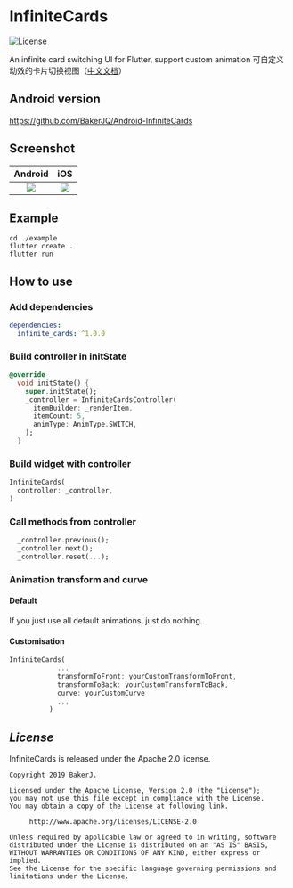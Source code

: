 # InfiniteCards
[![License](https://img.shields.io/badge/license-Apache%202-4EB1BA.svg)](https://www.apache.org/licenses/LICENSE-2.0.html)

An infinite card switching UI for Flutter, support custom animation
可自定义动效的卡片切换视图（[中文文档](https://github.com/BakerJQ/Flutter-InfiniteCards/blob/master/README_cn.md)）

## Android version
https://github.com/BakerJQ/Android-InfiniteCards

## Screenshot
| Android | iOS |
| :------: | :------: |
| ![](https://raw.githubusercontent.com/BakerJQ/Flutter-InfiniteCards/master/screenshot/android.gif) | ![](https://raw.githubusercontent.com/BakerJQ/Flutter-InfiniteCards/master/screenshot/ios.gif) |

## Example
```
cd ./example
flutter create .
flutter run
```

## How to use

### Add dependencies
```yaml
dependencies:
  infinite_cards: ^1.0.0
```

### Build controller in initState
```dart
@override
  void initState() {
    super.initState();
    _controller = InfiniteCardsController(
      itemBuilder: _renderItem,
      itemCount: 5,
      animType: AnimType.SWITCH,
    );
  }
```

### Build widget with controller
```dart
InfiniteCards(
  controller: _controller,
)
```

### Call methods from controller
```dart
  _controller.previous();
  _controller.next();
  _controller.reset(...);
```

### Animation transform and curve
#### Default
If you just use all default animations, just do nothing.

#### Customisation
```dart
InfiniteCards(
            ...
            transformToFront: yourCustomTransformToFront,
            transformToBack: yourCustomTransformToBack,
            curve: yourCustomCurve
            ...
          )
```
## *License*
InfiniteCards is released under the Apache 2.0 license.

```
Copyright 2019 BakerJ.

Licensed under the Apache License, Version 2.0 (the "License");
you may not use this file except in compliance with the License.
You may obtain a copy of the License at following link.

     http://www.apache.org/licenses/LICENSE-2.0

Unless required by applicable law or agreed to in writing, software
distributed under the License is distributed on an "AS IS" BASIS,
WITHOUT WARRANTIES OR CONDITIONS OF ANY KIND, either express or implied.
See the License for the specific language governing permissions and
limitations under the License.
```
